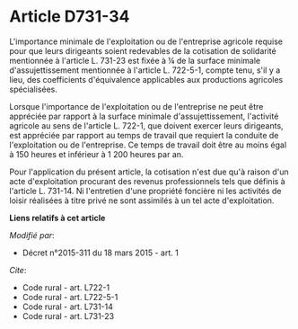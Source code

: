 # Article D731-34

L'importance minimale de l'exploitation ou de l'entreprise agricole requise pour que leurs dirigeants soient redevables de la
cotisation de solidarité mentionnée à l'article L. 731-23 est fixée à ¼ de la surface minimale d'assujettissement mentionnée
à l'article L. 722-5-1, compte tenu, s'il y a lieu, des coefficients d'équivalence applicables aux productions agricoles
spécialisées. 

Lorsque l'importance de l'exploitation ou de l'entreprise ne peut être appréciée par rapport à la surface minimale
d'assujettissement, l'activité agricole au sens de l'article L. 722-1, que doivent exercer leurs dirigeants, est appréciée
par rapport au temps de travail que requiert la conduite de l'exploitation ou de l'entreprise. Ce temps de travail doit être
au moins égal à 150 heures et inférieur à 1 200 heures par an. 

Pour l'application du présent article, la cotisation n'est due qu'à raison d'un acte d'exploitation procurant des revenus
professionnels tels que définis à l'article L. 731-14. Ni l'entretien d'une propriété foncière ni les activités de loisir
réalisées à titre privé ne sont assimilés à un tel acte d'exploitation.

**Liens relatifs à cet article**

_Modifié par_:

  - Décret n°2015-311 du 18 mars 2015 - art. 1

_Cite_:

  - Code rural - art. L722-1
  - Code rural - art. L722-5-1
  - Code rural - art. L731-14
  - Code rural - art. L731-23
